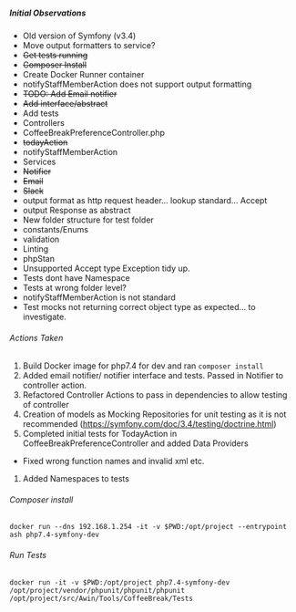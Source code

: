 

##### Initial Observations

* Old version of Symfony (v3.4)
* Move output formatters to service?
* ~~Get tests running~~
* ~~Composer Install~~
* Create Docker Runner container
* notifyStaffMemberAction does not support output formatting
* ~~TODO: Add Email notifier~~
 * ~~Add interface/abstract~~
* Add tests
 * Controllers
  * CoffeeBreakPreferenceController.php
   * ~~todayAction~~
   * notifyStaffMemberAction
 * Services
  * ~~Notifier~~
   * ~~Email~~
   * ~~Slack~~
* output format as http request header... lookup standard... Accept
* output Response as abstract
* New folder structure for test folder
* constants/Enums
* validation
* Linting
* phpStan
* Unsupported Accept type Exception tidy up.
* Tests dont have Namespace
* Tests at wrong folder level?
* notifyStaffMemberAction is not standard
* Test mocks not returning correct object type as expected... to investigate.


###### Actions Taken

1. Build Docker image for php7.4 for dev and ran `composer install` 
1. Added email notifier/ notifier interface and tests. Passed in Notifier to controller action.
1. Refactored Controller Actions to pass in dependencies to allow testing of controller
1. Creation of models as Mocking Repositories for unit testing as it is not recommended (https://symfony.com/doc/3.4/testing/doctrine.html)
1. Completed initial tests for TodayAction in CoffeeBreakPreferenceController and added Data Providers 
 * Fixed wrong function names and invalid xml etc.
1. Added Namespaces to tests



###### Composer install

```docker run --dns 192.168.1.254 -it -v $PWD:/opt/project --entrypoint ash php7.4-symfony-dev```

###### Run Tests

```docker run -it -v $PWD:/opt/project php7.4-symfony-dev /opt/project/vendor/phpunit/phpunit/phpunit /opt/project/src/Awin/Tools/CoffeeBreak/Tests```